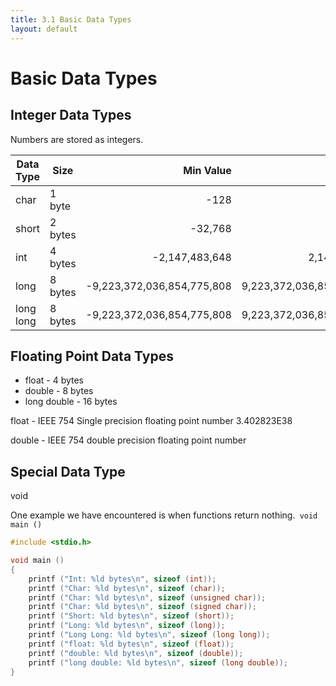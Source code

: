 ```yaml
---
title: 3.1 Basic Data Types
layout: default
---
```


# Basic Data Types

## Integer Data Types

Numbers are stored as integers.

| Data Type  | Size      | Min Value                  | Max Value                 |
|-------------|----------|---------------------------:|--------------------------:|
| char        | 1 byte   | -128                       | 127                       |
| short       | 2 bytes  | -32,768                    | 32,767                    |
| int         | 4 bytes  | -2,147,483,648             | 2,147,483,647             |
| long        | 8 bytes  | -9,223,372,036,854,775,808 | 9,223,372,036,854,775,807 |
| long long   | 8 bytes  | -9,223,372,036,854,775,808 | 9,223,372,036,854,775,807 |


## Floating Point Data Types

- float - 4 bytes
- double - 8 bytes
- long double - 16 bytes

float - IEEE 754 Single precision floating point number
3.402823E38

double - IEEE 754 double precision floating point number

## Special Data Type
void

One example we have encountered is when functions return nothing.``` void main ()```



```C
#include <stdio.h>

void main ()
{
	printf ("Int: %ld bytes\n", sizeof (int));
	printf ("Char: %ld bytes\n", sizeof (char));
	printf ("Char: %ld bytes\n", sizeof (unsigned char));
	printf ("Char: %ld bytes\n", sizeof (signed char));
	printf ("Short: %ld bytes\n", sizeof (short));
	printf ("Long: %ld bytes\n", sizeof (long));
	printf ("Long Long: %ld bytes\n", sizeof (long long));
	printf ("float: %ld bytes\n", sizeof (float));
	printf ("double: %ld bytes\n", sizeof (double));
	printf ("long double: %ld bytes\n", sizeof (long double));
}
```
